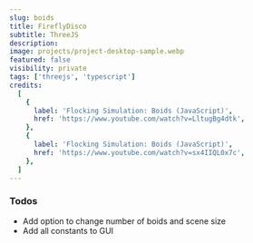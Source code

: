 ```yaml
---
slug: boids
title: FireflyDisco
subtitle: ThreeJS
description:
image: projects/project-desktop-sample.webp
featured: false
visibility: private
tags: ['threejs', 'typescript']
credits:
  [
    {
      label: 'Flocking Simulation: Boids (JavaScript)',
      href: 'https://www.youtube.com/watch?v=LltugBg4dtk',
    },
    {
      label: 'Flocking Simulation: Boids (JavaScript)',
      href: 'https://www.youtube.com/watch?v=sx4IIQL0x7c',
    },
  ]
---
```


### Todos

- Add option to change number of boids and scene size
- Add all constants to GUI
